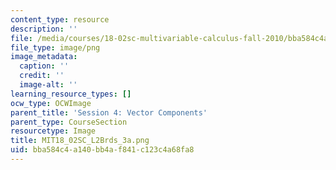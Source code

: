 ```yaml
---
content_type: resource
description: ''
file: /media/courses/18-02sc-multivariable-calculus-fall-2010/bba584c4a140bb4af841c123c4a68fa8_MIT18_02SC_L2Brds_3a.png
file_type: image/png
image_metadata:
  caption: ''
  credit: ''
  image-alt: ''
learning_resource_types: []
ocw_type: OCWImage
parent_title: 'Session 4: Vector Components'
parent_type: CourseSection
resourcetype: Image
title: MIT18_02SC_L2Brds_3a.png
uid: bba584c4-a140-bb4a-f841-c123c4a68fa8
---
```

